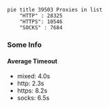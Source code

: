 
```mermaid
pie title 39503 Proxies in list
    "HTTP" : 28325
    "HTTPS": 10546
    "SOCKS" : 7684
```

### Some Info
#### Average Timeout

- mixed: 4.0s
- http: 2.3s
- https: 8.2s
- socks: 6.5s